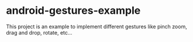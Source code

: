 # android-gestures-example
This project is an example to implement different gestures like pinch zoom, drag and drop, rotate, etc...
